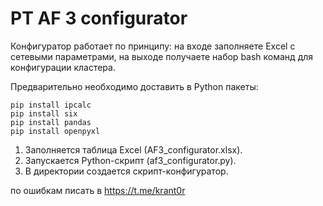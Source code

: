 # PT AF 3 configurator

Конфигуратор работает по принципу: на входе заполняете Excel с сетевыми параметрами, на выходе получаете набор bash команд для конфигурации кластера.

Предварительно необходимо доставить в Python пакеты:
```
pip install ipcalc
pip install six
pip install pandas
pip install openpyxl
```

1. Заполняется таблица Excel (AF3_configurator.xlsx).
1. Запускается Python-скрипт (af3_configurator.py).
1. В директории создается скрипт-конфигуратор.


по ошибкам писать в https://t.me/krant0r
